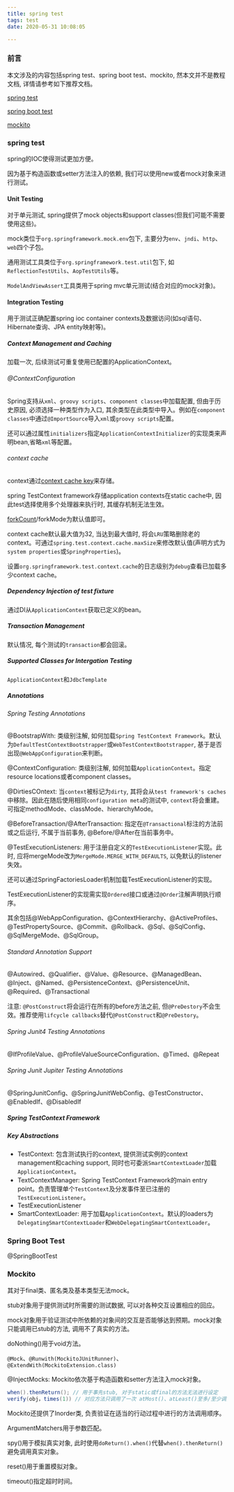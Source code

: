 ```yaml
---
title: spring test 
tags: test
date: 2020-05-31 10:08:05

---
```


### 前言

本文涉及的内容包括spring test、spring boot test、mockito, 然本文并不是教程文档, 详情请参考如下推荐文档。

[spring test](https://docs.spring.io/spring/docs/5.2.5.RELEASE/spring-framework-reference/testing.html) 

[spring boot test](https://docs.spring.io/spring-boot/docs/current/reference/htmlsingle/#boot-features-testing)

[mockito](https://wenku.baidu.com/view/8def451a227916888486d73f.html)

### spring test

spring的IOC使得测试更加方便。

因为基于构造函数或setter方法注入的依赖, 我们可以使用new或者mock对象来进行测试。 

#### Unit Testing

对于单元测试, spring提供了mock objects和support classes(但我们可能不需要使用这些)。

mock类位于`org.springframework.mock.env`包下, 主要分为`env`、`jndi`、`http`、`web`四个子包。

通用测试工具类位于`org.springframework.test.util`包下, 如`ReflectionTestUtils`、`AopTestUtils`等。

`ModelAndViewAssert`工具类用于spring mvc单元测试(结合对应的mock对象)。

#### Integration Testing

用于测试正确配置spring ioc container contexts及数据访问(如sql语句、Hibernate查询、JPA entity映射等)。

##### Context Management and Caching

加载一次, 后续测试可重复使用已配置的ApplicationContext。

###### @ContextConfiguration

Spring支持从`xml`、`groovy scripts`、`component classes`中加载配置, 但由于历史原因, 必须选择一种类型作为入口, 其余类型在此类型中导入。例如在`component classes`中通过`@ImportSource`导入`xml`或`groovy scripts`配置。

还可以通过属性`initializers`指定`ApplicationContextInitializer`的实现类来声明bean,省略`xml`等配置。

###### context cache

context通过[context cache key](https://docs.spring.io/spring/docs/5.2.5.RELEASE/spring-framework-reference/testing.html#testcontext-ctx-management-caching)来存储。

spring TestContext framework存储application contexts在static cache中, 因此test选择使用多个处理器来执行时, 其缓存机制无法生效。

[forkCount](https://maven.apache.org/surefire/maven-surefire-plugin/test-mojo.html#forkCount)/forkMode为默认值即可。

context cache默认最大值为32, 当达到最大值时, 将会`LRU`策略删除老的context。可通过`spring.test.context.cache.maxSize`来修改默认值(声明方式为`system properties`或`SpringProperties`)。

设置`org.springframework.test.context.cache`的日志级别为`debug`查看已加载多少context cache。

##### Dependency Injection of test fixture

通过DI从`ApplicationContext`获取已定义的bean。

##### Transaction Management

默认情况, 每个测试的`transaction`都会回滚。

##### Supported Classes for Intergation Testing

`ApplicationContext`和`JdbcTemplate`

##### Annotations

###### Spring Testing Annotations

@BootstrapWith: 类级别注解, 如何加载`Spring TestContext Framework`。默认为`DefaultTestContextBootstrapper`或`WebTestContextBootstrapper`, 基于是否出现`@WebAppConfiguration`来判断。

@ContextConfiguration: 类级别注解, 如何加载`ApplicationContext`。指定resource locations或者component classes。

@DirtiesCOntext: 当`context`被标记为`dirty`, 其将会从`test framework's caches`中移除。因此在随后使用相同`configuration meta`的测试中, `context`将会重建。可指定methodMode、classMode、hierarchyMode。

@BeforeTransaction/@AfterTransaction: 指定在`@Transactional`标注的方法前或之后运行, 不属于当前事务, @Before/@After在当前事务中。

@TestExecutionListeners: 用于注册自定义的`TestExecutionListener`实现。此时, 应将mergeMode改为`MergeMode.MERGE_WITH_DEFAULTS`, 以免默认的listener失效。

还可以通过SpringFactoriesLoader机制加载TestExecutionListener的实现。

TestExecutionListener的实现需实现`Ordered`接口或通过`@Order`注解声明执行顺序。

其余包括@WebAppConfiguration、@ContextHierarchy、@ActiveProfiles、@TestPropertySource、@Commit、@Rollback、@Sql、@SqlConfig、@SqlMergeMode、@SqlGroup。

###### Standard Annotation Support

@Autowired、@Qualifier、@Value、@Resource、@ManagedBean、@Inject、@Named、@PersistenceContext、@PersistenceUnit、@Required、@Transactional

注意: `@PostConstruct`将会运行在所有的before方法之前, 但`@PreDestory`不会生效。推荐使用`lifcycle callbacks`替代`@PostConstruct`和`@PreDestory`。

###### Spring Junit4 Testing Annotations

@IfProfileValue、@ProfileValueSourceConfiguration、@Timed、@Repeat

###### Spring Junit Jupiter Testing Annotations

@SpringJunitConfig、@SpringJunitWebConfig、@TestConstructor、@EnabledIf、@DisabledIf

##### Spring TestContext Framework

##### Key Abstractions

* TestContext: 包含测试执行的context, 提供测试实例的context management和caching support, 同时也可委派`SmartContextLoader`加载`ApplicationContext`。
* TextContextManager: Spring TestContext Framework的main entry point。负责管理单个`TestContext`及分发事件至已注册的`TestExecutionListener`。
* TestExecutionListener
* SmartContextLoader: 用于加载`ApplicationContext`。默认的loaders为`DelegatingSmartContextLoader`和`WebDelegatingSmartContextLoader`。

### Spring Boot Test

@SpringBootTest

### Mockito

其对于final类、匿名类及基本类型无法mock。

stub对象用于提供测试时所需要的测试数据, 可以对各种交互设置相应的回应。

mock对象用于验证测试中所依赖的对象间的交互是否能够达到预期。mock对象只能调用已stub的方法, 调用不了真实的方法。

doNothing()用于void方法。

`@Mock`、`@Runwith(MockitoJUnitRunner)`、`@ExtendWith(MockitoExtension.class)`

@InjectMocks: Mockito依次基于构造函数和setter方法注入mock对象。

```java
when().thenReturn(); // 用于事先stub, 对于static或final的方法无法进行设定
verify(obj，times(1)) // 对应方法只调用了一次 atMost()、atLeast()至多/至少调用了几次
```

Mockito还提供了Inorder类, 负责验证在适当的行动过程中进行的方法调用顺序。

ArgumentMatchers用于参数匹配。

spy()用于模拟真实对象, 此时使用`doReturn().when()`代替`when().thenReturn()`避免调用真实对象。

reset()用于重置模拟对象。

timeout()指定超时时间。